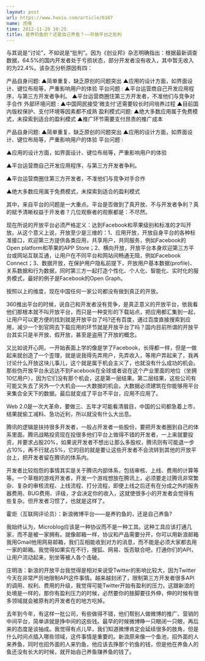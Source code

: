 ```yaml
---
layout: post
url: https://www.huxiu.com/article/6167
name: 虎嗅
time: 2012-11-20 10:25
title: 是养钓鱼的？还是自己养鱼？——开放平台之批判
---
```

与其说是“讨论”，不如说是“批判”。因为《创业邦》杂志明确指出：根据最新调查数据，64.5%的国内开发者处于亏损状态，部分开发者没有收入，其中暂无收入的为22.4%。该杂志分析原因有四：

产品自身问题: ▲简单重复、缺乏原创的问题突出 ▲应用的设计方面，如界面设计、键位布局等，严重影响用户的体验 平台问题 : ▲平台运营商自己开发应用程序，与第三方开发者争利。 ▲平台运营商圈住第三方开发者，不准他们与竞争对手合作 外部环境问题 : ▲中国网民接受‘微支付’还需要较长时间培养过程 ▲目前国内版权保护、支付环境等因素都不成熟 盈利模式问题: ▲绝大多数应用属于免费模式，未探索到适合的盈利模式 ▲推广环节需要支付昂贵的推广成本

产品自身问题: ▲简单重复、缺乏原创的问题突出 ▲应用的设计方面，如界面设计、键位布局等，严重影响用户的体验 平台问题 :

▲应用的设计方面，如界面设计、键位布局等，严重影响用户的体验

▲平台运营商自己开发应用程序，与第三方开发者争利。

▲平台运营商圈住第三方开发者，不准他们与竞争对手合作

▲绝大多数应用属于免费模式，未探索到适合的盈利模式

其中，来自平台的问题是一大重点。平台是否做到了真开放、不与开发者争利？真的赋予清晰权益于开发者？几位观察者的观察都是：不尽然。

现在所说的开放平台必须严格定义：达到Facebook和苹果级别和标准的才叫开放。从这个意义上说，开放至少是三维的：1、应用开放，开放自身平台的各种标准接口，欢迎第三方提供各类应用，共享用户，共同服务，例如Facebook的Open platform和苹果的APP Store；2、横向开放，开放平台本身欢迎第三方平台或网站互联互通，让用户在不同平台和网站间畅通无阻，例如Facebook Connect；3、数据开放，在保护用户隐私前提下，开放用户基本数据(profile)、关系数据和行为数据，同时第三方一起打造个性化、个人化、智能化、实时化的服务模式，最好的例子是Facebook的Open Graph。

按照以上的维度，现在中国任何一家公司都没有做到真正的开放。

360推出平台的时候，说自己和开发者没有竞争，是真正意义的开放平台，依我看他们那根本就不叫开放平台，而只是一种变形的下载站点，把应用都汇集到一起，让用户可以更方便的找到就是开放平台了吗?还有百度，通过百度直接搜索到应用，减少一个到官网去下载应用的环节就是开放平台了吗？国内目前所谓的开放平台其实只是半开放、假开放，甚至是盗用了开放的概念。

又比如说开心网，一开始表面上学的像是学了Facebook，长得都一样，但是一做起来就创造了一个歪理，就是说我得先弄用户，先弄收入，等用户弄起来了，我再讨论什么开放这块儿事儿，这个就是属于机会主义了，也就没有什么成功的机会。那些伪开放平台永远达不到Facebook在全球或者说在这个产业里面的地位（坐拥10亿用户），因为它们没有那个机会，这是第一层结果。第二层结果，这些公司有可能又失去了另外一个大机会——大数据的机会。大数据必须建筑在你能够用平台来集合全天下的数据。最后就变成了平台不平台，应用不应用了。

Web 2.0是一次大革命，要做三、五年才可能看清眉目，中国的公司都急着上市，结果就偷工减料、急功近利，所以就没有什么大出息。

腾讯的逻辑是扶持很多开发者，一般占开发者一些股份，要把开发者圈到自己的体系里面。腾讯战略投资现在投很多他们平台上做得不错的开发者，一上来就要投资，并要求占股20%，如果说开发者不想出让那么多股权，腾讯则有可能退一步占10%，再不行就占5%，它的目的就是要让这些开发者不会流转到其他的开放平台上，把开发者留在腾讯的体系内。

开发者比较抱怨的事情其实是关于腾讯内部体系，包括审核、上线、费用的计算等等。一个草根的游戏开发者，开发一个游戏想放在腾讯上，必须要走过腾讯非常繁杂、复杂的审核流程、上线流程、打分流程，即便上线之后还有在分成之外的服务器费用、BUG费用、评级，才会决定你的收入，这就使很多小的开发者会觉得有些复杂。但开发者习惯了，也就是这样了。

霍炬（互联网评论员）：新浪微博平台——是养钓鱼的，还是自己养鱼?

我始终认为，Microblog应该是一种协议而不是一种工具。这种工具应该打通几家，而不是被一家拥有。就像邮箱一样，协议和产品需要分开，你可以用新浪邮箱我用Gmail他用网易邮箱，我们互相能收到对方的消息，而不能是必须大家都去用一家的邮箱。我觉得如果实在不行，搜狐、网易、饭否联合吧，打通你们的API，让用户流动起来，别坐等被人各个击破。

庄明浩：新浪的开放平台我觉得是相对来说受Twitter的影响比较大，因为Twitter今天在非常严厉地限制API这件事情。越来越封闭了，限制第三方开发者很多API的调用、权利、费用的升级，我觉得可能Twitter开始有盈利的压力，这跟新浪的处境是一样的，那你有盈利压力的时候，必然要你的肢脚要往外伸，伸的时候有很多领域就会被原有的开发者在的地方吃掉。

去年到今年，有这样一批公司，有些做得不错，他们帮别人做微博的推广、营销的中间平台，简单讲就是挣中间的这些钱。最早的时候微博睁一只眼闭一只眼，再后来的态度是谈抽成。我觉得有点儿早，我们知道微博肯定会延续很多的肢角，但是什么时间点插入哪些领域，这件事情是重要的。新浪原来像一个鱼池，招外面的人来养鱼，同时也招外面的人来钓鱼，他应该去挣那个钓鱼的钱，但是他在养鱼人的鱼还没有长大的时候，就开始自己养鱼赚养鱼的钱了。

